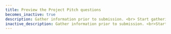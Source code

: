 ```yaml
---
title: Preview the Project Pitch questions
becomes_inactive: true
description: Gather information prior to submission. <br> Start gathering your company's [Project Pitch]({{ site.baseurl }}/project-pitch/) information.
inactive_description: Gather information prior to submission. <br>Start gathering your company's [Project Pitch]({{ site.baseurl }}/project-pitch/) information.
---
```

